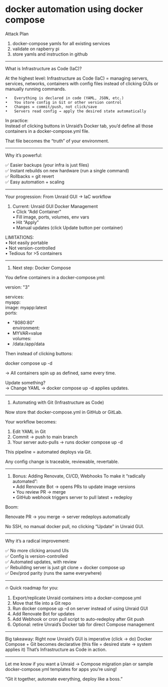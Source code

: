 # docker automation using docker compose

Attack Plan
1. docker-compose yamls for all existing services    
2. validate on rapberry pi
3. store yamls and instruction in github

---

What is Infrastructure as Code (IaC)?

At the highest level:
Infrastructure as Code (IaC) = managing servers, services, networks, containers with config files instead of clicking GUIs or manually running commands.

```
•	Everything is declared in code (YAML, JSON, etc.)
•	You store config in Git or other version control
•	Changes = commit/push, not click/save
•	Servers read config → apply the desired state automatically
```

In practice:  
Instead of clicking buttons in Unraid’s Docker tab, you’d define all those containers in a docker-compose.yml file.

That file becomes the “truth” of your environment.

---

Why it’s powerful:

✅ Easier backups (your infra is just files)  
✅ Instant rebuilds on new hardware (run a single command)  
✅ Rollbacks = git revert  
✅ Easy automation + scaling

---

Your progression: From Unraid GUI → IaC workflow

1. Current: Unraid GUI Docker Management  
    • Click “Add Container”  
    • Fill image, ports, volumes, env vars  
    • Hit “Apply”  
    • Manual updates (click Update button per container)
    

LIMITATIONS:  
• Not easily portable  
• Not version-controlled  
• Tedious for >5 containers

---

1. Next step: Docker Compose
    

You define containers in a docker-compose.yml:

version: "3"

services:  
myapp:  
image: myapp:latest  
ports:  
- "8080:80"  
environment:  
- MYVAR=value  
volumes:  
- /data:/app/data

Then instead of clicking buttons:

docker compose up -d

→ All containers spin up as defined, same every time.

Update something?  
→ Change YAML → docker compose up -d applies updates.

---

1. Automating with Git (Infrastructure as Code)    

Now store that docker-compose.yml in GitHub or GitLab.

Your workflow becomes:  
1. Edit YAML in Git  
2. Commit → push to main branch  
3. Your server auto-pulls → runs docker compose up -d

This pipeline = automated deploys via Git.

Any config change is traceable, reviewable, revertable.

---

1. Bonus: Adding Renovate, CI/CD, Webhooks
To make it “radically automated”:  
• Add Renovate Bot → opens PRs to update image versions  
• You review PR → merge  
• GitHub webhook triggers server to pull latest + redeploy

Boom:

Renovate PR → you merge → server redeploys automatically

No SSH, no manual docker pull, no clicking “Update” in Unraid GUI.

---

Why it’s a radical improvement:

✅ No more clicking around UIs  
✅ Config is version-controlled  
✅ Automated updates, with review  
✅ Rebuilding server is just git clone + docker compose up  
✅ Dev/prod parity (runs the same everywhere)

---

🔥 Quick roadmap for you:  
1. Export/replicate Unraid containers into a docker-compose.yml  
2. Move that file into a Git repo  
3. Run docker compose up -d on server instead of using Unraid GUI  
4. Add Renovate Bot for updates  
5. Add Webhook or cron pull script to auto-redeploy after Git push  
6. Optional: retire Unraid’s Docker tab for direct Compose management

---

Big takeaway:
Right now Unraid’s GUI is imperative (click → do)
Docker Compose + Git becomes declarative (this file = desired state → system applies it)
That’s Infrastructure as Code in action.

---

Let me know if you want a Unraid → Compose migration plan or sample docker-compose.yml templates for apps you’re using!

“Git it together, automate everything, deploy like a boss.”